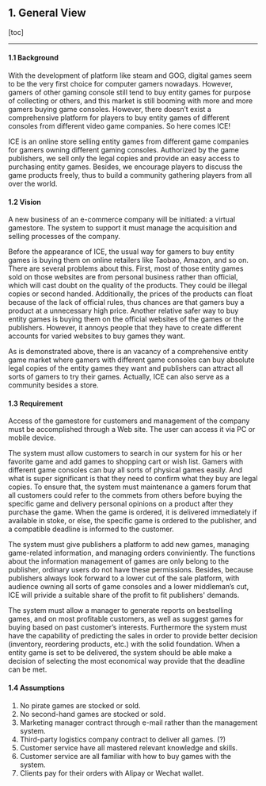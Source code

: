 ## 1. General View

[toc]

------

#### 1.1 Background

With the development of platform like steam and GOG, digital games seem to be the very first choice for computer gamers nowadays. However, gamers of other gaming console still tend to buy entity games for purpose of collecting or others, and this market is still booming with more and more gamers buying game consoles. However, there doesn’t exist a comprehensive platform for players to buy entity games of different consoles from different video game companies. So here comes ICE! 

ICE is an online store selling entity games from different game companies for gamers owning different gaming consoles. Authorized by the game publishers, we sell only the legal copies and provide an easy access to purchasing entity games. Besides, we encourage players to discuss the game products freely, thus to build a community gathering players from all over the world.



#### 1.2 Vision

A new business of an e-commerce company will be initiated: a virtual gamestore. The system to support it must manage the acquisition and selling processes of the company. 

Before the appearance of ICE, the usual way for gamers to buy entity games is buying them on online retailers like Taobao, Amazon, and so on. There are several problems about this. First, most of those entity games sold on those websites are from personal business rather than official, which will cast doubt on the quality of the products. They could be illegal copies or second handed. Additionally, the prices of the products can float because of the lack of official rules, thus chances are that gamers buy a product at a unnecessary high price. Another relative safer way to buy entity games is buying them on the official websites of the games or the publishers. However, it annoys people that they have to create different accounts for varied websites to buy games they want.

As is demonstrated above, there is an vacancy of a comprehensive entity game market where gamers with different game consoles can buy absolute legal copies of the entity games they want and publishers can attract all sorts of gamers to try their games. Actually, ICE can also serve as a community besides a store. 



#### 1.3 Requirement

Access of the gamestore for customers and management of the company must be accomplished through a Web site. The user can access it via PC or mobile device. 

The system must allow customers to search in our system for his or her favorite game and add games to shopping cart or wish list. Gamers with different game consoles can buy all sorts of physical games easily. And what is super significant is that they need to confirm what they buy are legal copies. To ensure that, the system must maintenance a gamers forum that all customers could refer to the commets from others before buying the specific game and delivery personal opinions on a product after they purchase the game. When the game is ordered, it is delivered immediately if available in stoke, or else, the specific game is ordered to the publisher, and a compatible deadline is informed to the customer. 

The system must give publishers a platform to add new games, managing game-related information, and managing orders conviniently. The functions about the information management of games are only belong to the publisher, ordinary users do not have these permissions. Besides, because publishers always look forward to a lower cut of the sale platform, with audience owning all sorts of game consoles and a lower middleman’s cut, ICE will privide a suitable share of the profit to fit publishers' demands. 

The system must allow a manager to generate reports on bestselling games, and on most profitable customers, as well as suggest games for buying based on past customer’s interests. Furthermore the system must have the capability of predicting the sales in order to provide better decision (inventory, reordering products, etc.) with the solid foundation. When a entity game is set to be delivered, the system should be able make a decision of selecting the most economical way provide that the deadline can be met.

#### 1.4 Assumptions

1. No pirate games are stocked or sold.
2. No second-hand games are stocked or sold.
3. Marketing manager contract through e-mail rather than the management system.
4. Third-party logistics company contract to deliver all games. (?)
5. Customer service have all mastered relevant knowledge and skills.
6. Customer service are all familiar with how to buy games with the system.
7. Clients pay for their orders with Alipay or Wechat wallet.